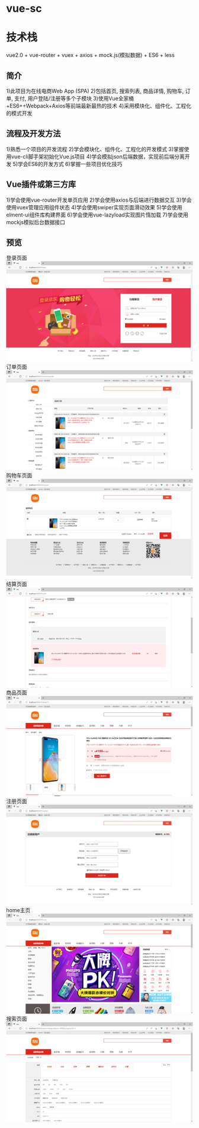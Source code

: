 # vue-sc
# 技术栈

vue2.0 + vue-router + vuex + axios + mock.js(模拟数据) + ES6 + less

## 简介

1)此项目为在线电商Web App (SPA)
2)包括首页, 搜索列表, 商品详情, 购物车, 订单, 支付, 用户登陆/注册等多个子模块
3)使用Vue全家桶+ES6++Webpack+Axios等前端最新最热的技术
4)采用模块化、组件化、工程化的模式开发

## 流程及开发方法
1)熟悉一个项目的开发流程
2)学会模块化、组件化、工程化的开发模式
3)掌握使用vue-cli脚手架初始化Vue.js项目
4)学会模拟json后端数据，实现前后端分离开发
5)学会ES6的开发方式
6)掌握一些项目优化技巧

## Vue插件或第三方库
1)学会使用vue-router开发单页应用
2)学会使用axios与后端进行数据交互
3)学会使用vuex管理应用组件状态
4)学会使用swiper实现页面滑动效果
5)学会使用elment-ui组件库构建界面
6)学会使用vue-lazyload实现图片惰加载
7)学会使用mockjs模拟后台数据接口

## 预览
登录页面
![Image text](./images/1.png)
订单页面
![Image text](./images/2.png)
购物车页面
![Image text](./images/3.png)
结算页面
![Image text](./images/4.png)
商品页面
![Image text](./images/5.png)
注册页面
![Image text](./images/6.png)
home主页
![Image text](./images/7.png)
搜索页面
![Image text](./images/8.png)